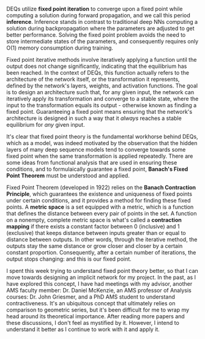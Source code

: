 DEQs utilize **fixed point iteration** to converge upon a fixed point while computing a solution during forward propagation, and we call this period **inference**. Inference stands in contrast to traditional deep NNs computing a solution during backpropagation where the parameters are adjusted to get better performance. Solving the fixed point problem avoids the need to store intermediate states of the parameters, and consequently requires only O(1) memory consumption during training.

Fixed point iterative methods involve iteratively applying a function until the output does not change significantly, indicating that the equilibrium has been reached. In the context of DEQs, this function actually refers to the architecture of the network itself, or the transformation it represents, defined by the network's layers, weights, and activation functions. The goal is to design an architecture such that, for any given input, the network can iteratively apply its transformation and converge to a stable state, where the input to the transformation equals its output - otherwise known as finding a fixed point. Guaranteeing a fixed point means ensuring that the network's architecture is designed in such a way that it _always_ reaches a stable equilibrium for _any_ given input.

It's clear that fixed point theory is the fundamental workhorse behind DEQs, which as a model, was indeed motivated by the observation that the hidden layers of many deep sequence models tend to converge towards some fixed point when the same transformation is applied repeatedly. There are some ideas from functional analysis that are used in ensuring these conditions, and to formulaically guarantee a fixed point, **Banach's Fixed Point Theorem** must be understood and applied.

Fixed Point Theorem (developed in 1922) relies on the **Banach Contraction Principle**, which guarantees the existence and uniqueness of fixed points under certain conditions, and it provides a method for finding these fixed points. A **metric space** is a set equipped with a metric, which is a function that defines the distance between every pair of points in the set. A function on a nonempty, complete metric space is what's called a **contraction mapping** if there exists a constant factor between 0 (inclusive) and 1 (exclusive) that keeps distance between inputs greater than or equal to distance between outputs. In other words, through the iterative method, the outputs stay the same distance or grow closer and closer by a certain constant proportion. Consequently, after a certain number of iterations, the output stops changing: and this is our fixed point.

I spent this week trying to understand fixed point theory better, so that I can move towards designing an implicit network for my project. In the past, as I have explored this concept, I have had meetings with my advisor, another AMS faculty member: Dr. Daniel McKenzie, an AMS professor of Analysis courses: Dr. John Griesmer, and a PhD AMS student to understand contractiveness. It's an ubiquitous concept that ultimately relies on comparison to geometric series, but it's been difficult for me to wrap my head around its theoretical importance. After reading more papers and these discussions, I don't feel as mystified by it. However, I intend to understand it better as I continue to work with it and apply it.
